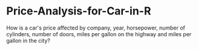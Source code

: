 # Price-Analysis-for-Car-in-R
How is a car's price affected by company, year, horsepower, number of cylinders, number of doors, miles per gallon on the highway and miles per gallon in the city?
